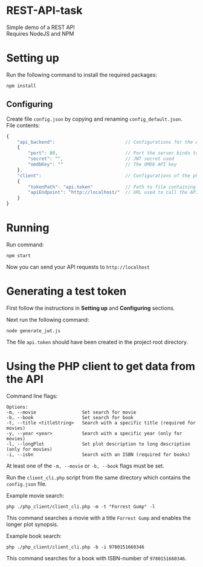 # REST-API-task
Simple demo of a REST API  
Requires NodeJS and NPM

# Setting up
Run the following command to install the required packages:
```
npm install
```

## Configuring
Create file `config.json` by copying and renaming `config_default.json`.  
File contents:
```js
{
    "api_backend":                          // Configurations for the API backend server
    {
        "port": 80,                         // Port the server binds to
        "secret": "",                       // JWT secret used
        "omdbKey": ""                       // The OMDb API key
    },
    "client":                               // Configurations of the php client which calls the API
    {
        "tokenPath": "api.token"            // Path to file containing the token string. Relative paths are relative to current working directory.
        "apiEndpoint": "http://localhost/"  // URL used to call the API. Note: Only affects the address used by the client; has no effect on the API server.
    }
}
```

# Running
Run command:
```
npm start
```

Now you can send your API requests to `http://localhost`

# Generating a test token
First follow the instructions in **Setting up** and **Configuring** sections.  

Next run the following command:
```
node generate_jwt.js
```

The file `api.token` should have been created in the project root directory.

# Using the PHP client to get data from the API
Command line flags:  
```
Options:
-m, --movie                 Set search for movie
-b, --book                  Set search for book
-t, --title <titleString>   Search with a specific title (required for movies)
-y, --year <year>           Search with a specific year (only for movies)
-l, --longPlot              Set plot description to long description (only for movies)
-i, --isbn                  Search with an ISBN (required for books)
```

At least one of the `-m, --movie` or `-b, --book` flags must be set.

Run the `client_cli.php` script from the same directory which contains the `config.json` file.

Example movie search:
```
php ./php_client/client_cli.php -m -t "Forrest Gump" -l
```
This command searches a movie with a title `Forrest Gump` and enables the longer plot synopsis.

Example book search:
```
php ./php_client/client_cli.php -b -i 9780151660346
```
This command searches for a book with ISBN-number of `9780151660346`.